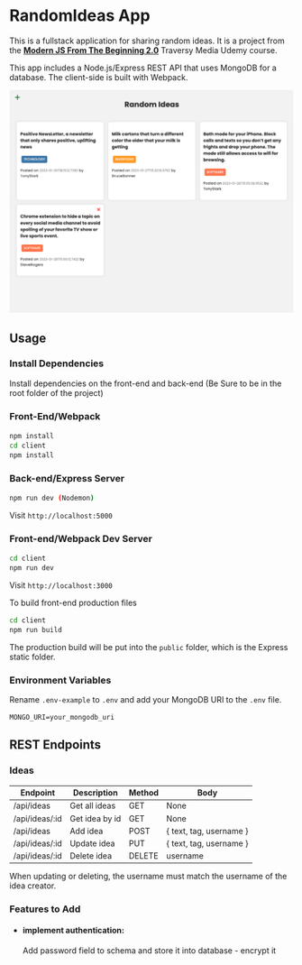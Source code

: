 # RandomIdeas App

This is a fullstack application for sharing random ideas. It is a project from the [**Modern JS From The Beginning 2.0**](https://www.udemy.com/course/modern-javascript-from-the-beginning/?kw=modern+javascript+from+the+beg&src=sac&couponCode=LETSLEARNNOW) Traversy Media Udemy course.

This app includes a Node.js/Express REST API that uses MongoDB for a database. The client-side is built with Webpack.

![app screenshot](/client/src/assets/screen.png)

## Usage

### Install Dependencies

Install dependencies on the front-end and back-end (Be Sure to be in the root folder of the project)

### Front-End/Webpack

```bash
npm install
cd client
npm install
```

### Back-end/Express Server

```bash
npm run dev (Nodemon)
```

Visit `http://localhost:5000`

### Front-end/Webpack Dev Server

```bash
cd client
npm run dev
```

Visit `http://localhost:3000`

To build front-end production files

```bash
cd client
npm run build
```

The production build will be put into the `public` folder, which is the Express static folder.

### Environment Variables

Rename `.env-example` to `.env` and add your MongoDB URI to the `.env` file.

```
MONGO_URI=your_mongodb_uri
```

## REST Endpoints

### Ideas

| Endpoint       | Description    | Method | Body                    |
| -------------- | -------------- | ------ | ----------------------- |
| /api/ideas     | Get all ideas  | GET    | None                    |
| /api/ideas/:id | Get idea by id | GET    | None                    |
| /api/ideas     | Add idea       | POST   | { text, tag, username } |
| /api/ideas/:id | Update idea    | PUT    | { text, tag, username } |
| /api/ideas/:id | Delete idea    | DELETE | username                |

When updating or deleting, the username must match the username of the idea creator.

### Features to Add

- #### implement authentication:  
  Add password field to schema and store it into database - encrypt it
